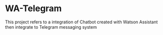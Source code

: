# WA-Telegram
This project refers to a integration of Chatbot created with Watson Assistant then integrate to Telegram messaging system
